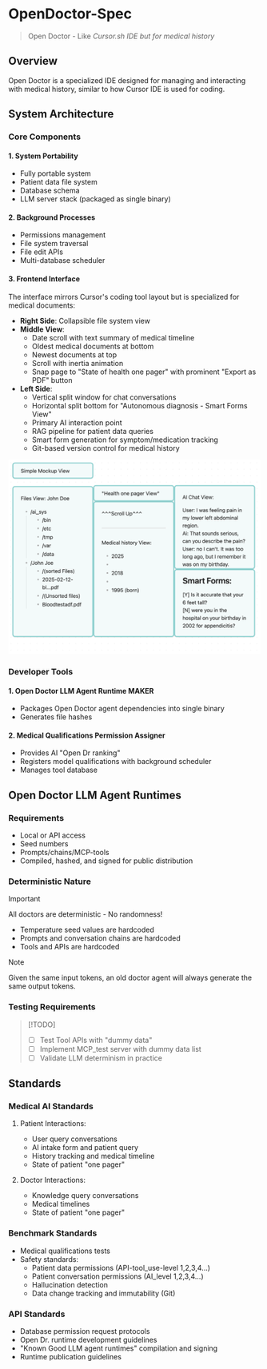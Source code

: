 # OpenDoctor-Spec

> Open Doctor - Like _Cursor.sh IDE but for medical history_

## Overview
Open Doctor is a specialized IDE designed for managing and interacting with medical history, similar to how Cursor IDE is used for coding.

## System Architecture

### Core Components

#### 1. System Portability
- Fully portable system
- Patient data file system
- Database schema
- LLM server stack (packaged as single binary)

#### 2. Background Processes
- Permissions management
- File system traversal
- File edit APIs
- Multi-database scheduler

#### 3. Frontend Interface
The interface mirrors Cursor's coding tool layout but is specialized for medical documents:

- **Right Side**: Collapsible file system view
- **Middle View**: 
  - Date scroll with text summary of medical timeline
  - Oldest medical documents at bottom
  - Newest documents at top
  - Scroll with inertia animation
  - Snap page to "State of health one pager" with prominent "Export as PDF" button
- **Left Side**: 
  - Vertical split window for chat conversations
  - Horizontal split bottom for "Autonomous diagnosis - Smart Forms View"
  - Primary AI interaction point
  - RAG pipeline for patient data queries
  - Smart form generation for symptom/medication tracking
  - Git-based version control for medical history

![Interface Screenshot](Linked%20files/Screenshot%202025-03-19%20at%2008.53.37.png)

### Developer Tools

#### 1. Open Doctor LLM Agent Runtime MAKER
- Packages Open Doctor agent dependencies into single binary
- Generates file hashes

#### 2. Medical Qualifications Permission Assigner
- Provides AI "Open Dr ranking"
- Registers model qualifications with background scheduler
- Manages tool database

## Open Doctor LLM Agent Runtimes

### Requirements
- Local or API access
- Seed numbers
- Prompts/chains/MCP-tools
- Compiled, hashed, and signed for public distribution

### Deterministic Nature
> [!IMPORTANT]
> All doctors are deterministic - No randomness!

- Temperature seed values are hardcoded
- Prompts and conversation chains are hardcoded
- Tools and APIs are hardcoded

> [!NOTE]
> Given the same input tokens, an old doctor agent will always generate the same output tokens.

### Testing Requirements
> [!TODO]
> - [ ] Test Tool APIs with "dummy data"
> - [ ] Implement MCP_test server with dummy data list
> - [ ] Validate LLM determinism in practice

## Standards

### Medical AI Standards
1. Patient Interactions:
   - User query conversations
   - AI intake form and patient query
   - History tracking and medical timeline
   - State of patient "one pager"

2. Doctor Interactions:
   - Knowledge query conversations
   - Medical timelines
   - State of patient "one pager"

### Benchmark Standards
- Medical qualifications tests
- Safety standards:
  - Patient data permissions (API-tool_use-level 1,2,3,4...)
  - Patient conversation permissions (AI_level 1,2,3,4...)
  - Hallucination detection
  - Data change tracking and immutability (Git)

### API Standards
- Database permission request protocols
- Open Dr. runtime development guidelines
- "Known Good LLM agent runtimes" compilation and signing
- Runtime publication guidelines
